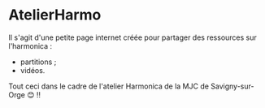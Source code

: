 # AtelierHarmo

Il s'agit d'une petite page internet créée pour partager des ressources sur l'harmonica :
* partitions ;
* vidéos.

Tout ceci dans le cadre de l'atelier Harmonica de la MJC de Savigny-sur-Orge 😊 !! 
